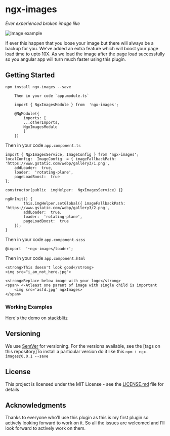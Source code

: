 # ngx-images

*Ever experienced broken image like*

![Image example](https://static.havemybooks.com/external/broken-image.png)

If ever this happen that you loose your image but there will always be a backup for you. We've added an extra feature which will boost your page load time to upto 10X. As we load the image after the page load successfully so you angular app will turn much faster using this plugin.

## Getting Started

    npm install ngx-images --save

        Then in your code `app.module.ts`
        
        import { NgxImagesModule } from  'ngx-images';

	    @NgModule({    
		    imports: [
		    ...otherImports,    
		    NgxImagesModule 
		    ]
	    })

Then in your code `app.component.ts`

    import { NgxImagesService, ImageConfig } from 'ngx-images';
    localConfig:  ImageConfig  = { imageFallbackPath:  'https://www.gstatic.com/webp/gallery3/1.png',
		addLoader:  true,
		loader:  'rotating-plane',
		pageLoadBoost:  true
	};

    constructor(public  imgHelper:  NgxImagesService) {}    

    ngOnInit() {
		    this.imgHelper.setGlobal({ imageFallbackPath:  'https://www.gstatic.com/webp/gallery3/2.png',    
		    addLoader:  true,    
		    loader:  'rotating-plane',    
		    pageLoadBoost:  true    
	    });    
    }
Then in your code `app.component.scss`

    @import  '~ngx-images/loader';

Then in your code `app.component.html`

    <strong>This doesn't look good</strong>
    <img src="i_am_not_here.jpg">

    <strong>Replace below image with your logo</strong>
    <span> <-Atleast one parent of image with single child is important
        <img src='asfd.jpg' ngxImages>
    </span>
### Working Examples

Here's the demo on [stackblitz](https://stackblitz.com/edit/ngx-images)


## Versioning

We use [SemVer](http://semver.org/) for versioning. For the versions available, see the [tags on this repository]To install a particular version do it like this `npm i ngx-images@0.0.1 --save`

## License

This project is licensed under the MIT License - see the [LICENSE.md](LICENSE) file for details

## Acknowledgments

Thanks to everyone who'll use this plugin as this is my first plugin so actively looking forward to work on it. So all the issues are welcomed and I'll look forward to actively work on them.